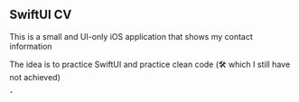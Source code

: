 ## SwiftUI CV




This is a small and UI-only iOS application that shows my contact information


The idea is to practice SwiftUI and practice clean code (🛠 which I still have not achieved)



<img src="https://res.cloudinary.com/mafebracho/image/upload/v1617913086/samples/Simulator_Screen_Shot_-_iPhone_11_-_2021-04-08_at_22.17.25_hmbstd.png" style="height:5px" alt="SwiftUiCv" />
